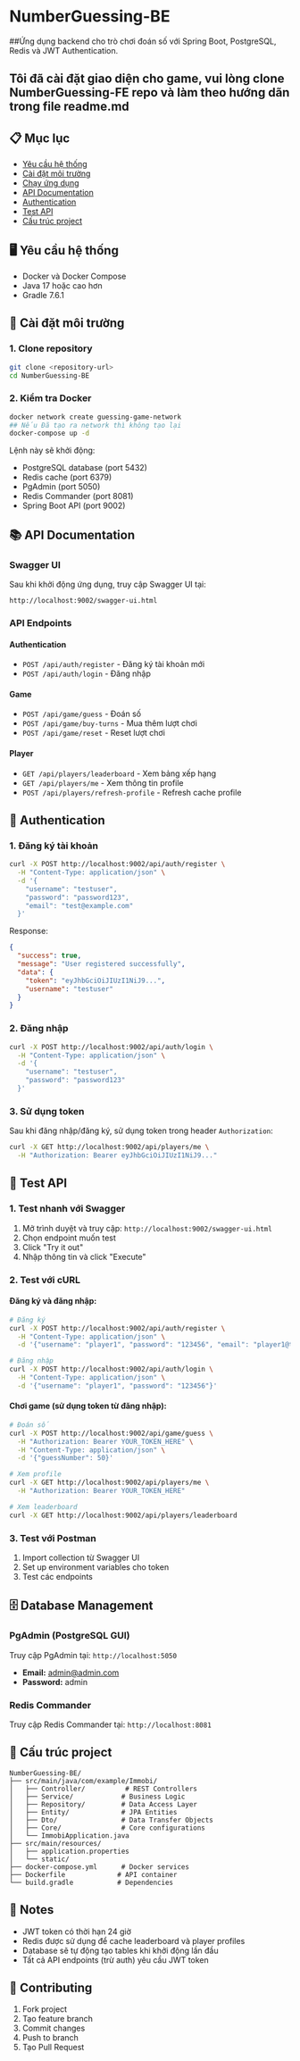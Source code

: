 # NumberGuessing-BE

##Ứng dụng backend cho trò chơi đoán số với Spring Boot, PostgreSQL, Redis và JWT Authentication.

## Tôi đã cài đặt giao diện cho game, vui lòng clone NumberGuessing-FE repo và làm theo hướng dãn trong file readme.md


## 📋 Mục lục

- [Yêu cầu hệ thống](#yêu-cầu-hệ-thống)
- [Cài đặt môi trường](#cài-đặt-môi-trường)
- [Chạy ứng dụng](#chạy-ứng-dụng)
- [API Documentation](#api-documentation)
- [Authentication](#authentication)
- [Test API](#test-api)
- [Cấu trúc project](#cấu-trúc-project)

## 🖥️ Yêu cầu hệ thống

- Docker và Docker Compose
- Java 17 hoặc cao hơn
- Gradle 7.6.1

## 🚀 Cài đặt môi trường

### 1. Clone repository

```bash
git clone <repository-url>
cd NumberGuessing-BE
```

### 2. Kiểm tra Docker

```bash
docker network create guessing-game-network
## Nếu Đã tạo ra network thì không tạo lại 
docker-compose up -d
```

Lệnh này sẽ khởi động:
- PostgreSQL database (port 5432)
- Redis cache (port 6379)
- PgAdmin (port 5050)
- Redis Commander (port 8081)
- Spring Boot API (port 9002)


## 📚 API Documentation

### Swagger UI

Sau khi khởi động ứng dụng, truy cập Swagger UI tại:

```
http://localhost:9002/swagger-ui.html
```

### API Endpoints

#### Authentication
- `POST /api/auth/register` - Đăng ký tài khoản mới
- `POST /api/auth/login` - Đăng nhập

#### Game
- `POST /api/game/guess` - Đoán số
- `POST /api/game/buy-turns` - Mua thêm lượt chơi
- `POST /api/game/reset` - Reset lượt chơi

#### Player
- `GET /api/players/leaderboard` - Xem bảng xếp hạng
- `GET /api/players/me` - Xem thông tin profile
- `POST /api/players/refresh-profile` - Refresh cache profile

## 🔐 Authentication

### 1. Đăng ký tài khoản

```bash
curl -X POST http://localhost:9002/api/auth/register \
  -H "Content-Type: application/json" \
  -d '{
    "username": "testuser",
    "password": "password123",
    "email": "test@example.com"
  }'
```

Response:
```json
{
  "success": true,
  "message": "User registered successfully",
  "data": {
    "token": "eyJhbGciOiJIUzI1NiJ9...",
    "username": "testuser"
  }
}
```

### 2. Đăng nhập

```bash
curl -X POST http://localhost:9002/api/auth/login \
  -H "Content-Type: application/json" \
  -d '{
    "username": "testuser",
    "password": "password123"
  }'
```

### 3. Sử dụng token

Sau khi đăng nhập/đăng ký, sử dụng token trong header `Authorization`:

```bash
curl -X GET http://localhost:9002/api/players/me \
  -H "Authorization: Bearer eyJhbGciOiJIUzI1NiJ9..."
```

## 🧪 Test API

### 1. Test nhanh với Swagger

1. Mở trình duyệt và truy cập: `http://localhost:9002/swagger-ui.html`
2. Chọn endpoint muốn test
3. Click "Try it out"
4. Nhập thông tin và click "Execute"

### 2. Test với cURL

#### Đăng ký và đăng nhập:
```bash
# Đăng ký
curl -X POST http://localhost:9002/api/auth/register \
  -H "Content-Type: application/json" \
  -d '{"username": "player1", "password": "123456", "email": "player1@test.com"}'

# Đăng nhập
curl -X POST http://localhost:9002/api/auth/login \
  -H "Content-Type: application/json" \
  -d '{"username": "player1", "password": "123456"}'
```

#### Chơi game (sử dụng token từ đăng nhập):
```bash
# Đoán số
curl -X POST http://localhost:9002/api/game/guess \
  -H "Authorization: Bearer YOUR_TOKEN_HERE" \
  -H "Content-Type: application/json" \
  -d '{"guessNumber": 50}'

# Xem profile
curl -X GET http://localhost:9002/api/players/me \
  -H "Authorization: Bearer YOUR_TOKEN_HERE"

# Xem leaderboard
curl -X GET http://localhost:9002/api/players/leaderboard
```

### 3. Test với Postman

1. Import collection từ Swagger UI
2. Set up environment variables cho token
3. Test các endpoints

## 🗄️ Database Management

### PgAdmin (PostgreSQL GUI)

Truy cập PgAdmin tại: `http://localhost:5050`

- **Email:** admin@admin.com
- **Password:** admin

### Redis Commander

Truy cập Redis Commander tại: `http://localhost:8081`

## 📁 Cấu trúc project

```
NumberGuessing-BE/
├── src/main/java/com/example/Immobi/
│   ├── Controller/          # REST Controllers
│   ├── Service/            # Business Logic
│   ├── Repository/         # Data Access Layer
│   ├── Entity/             # JPA Entities
│   ├── Dto/                # Data Transfer Objects
│   ├── Core/               # Core configurations
│   └── ImmobiApplication.java
├── src/main/resources/
│   ├── application.properties
│   └── static/
├── docker-compose.yml      # Docker services
├── Dockerfile             # API container
└── build.gradle           # Dependencies
```

## 📝 Notes

- JWT token có thời hạn 24 giờ
- Redis được sử dụng để cache leaderboard và player profiles
- Database sẽ tự động tạo tables khi khởi động lần đầu
- Tất cả API endpoints (trừ auth) yêu cầu JWT token

## 🤝 Contributing

1. Fork project
2. Tạo feature branch
3. Commit changes
4. Push to branch
5. Tạo Pull Request
